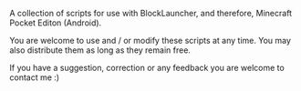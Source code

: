 A collection of scripts for use with BlockLauncher, and therefore, Minecraft Pocket Editon (Android).

You are welcome to use and / or modify these scripts at any time. You may also distribute them as long as they remain free.

If you have a suggestion, correction or any feedback you are welcome to contact me :)